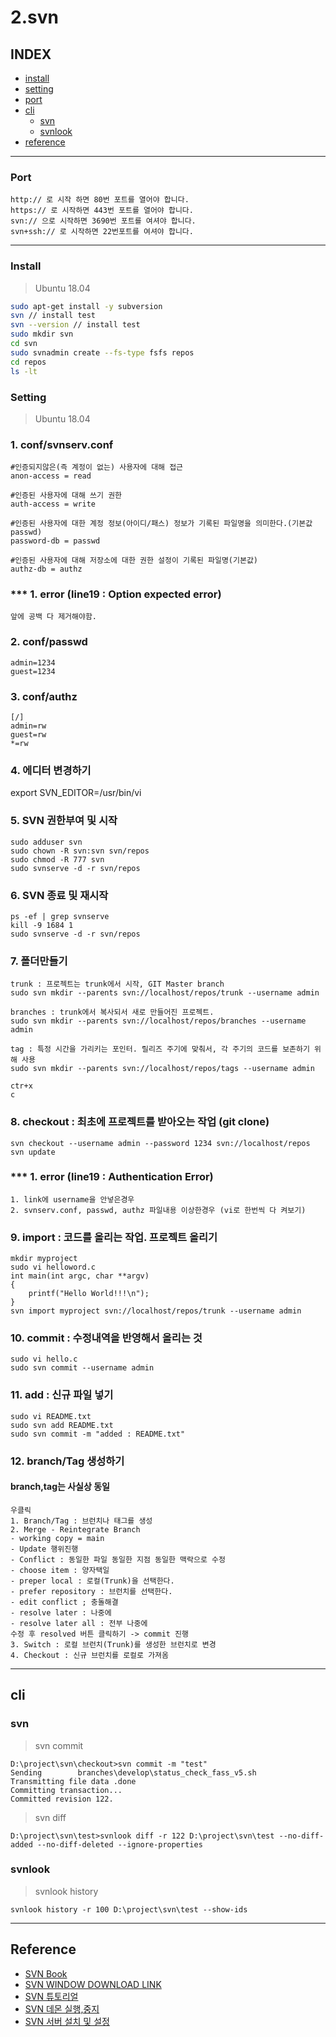 # 2.svn

## INDEX
- [install](#Install)
- [setting](#Setting)
- [port](#Port)
- [cli](#cli)
	- [svn](#svn)
	- [svnlook](#svnlook)
- [reference](#Reference)

---


### Port
```
http:// 로 시작 하면 80번 포트를 열어야 합니다.
https:// 로 시작하면 443번 포트를 열어야 합니다.
svn:// 으로 시작하면 3690번 포트를 여셔야 합니다.
svn+ssh:// 로 시작하면 22번포트를 여셔야 합니다.
```

---

### Install
> Ubuntu 18.04
```bash
sudo apt-get install -y subversion  
svn // install test  
svn --version // install test  
sudo mkdir svn  
cd svn  
sudo svnadmin create --fs-type fsfs repos  
cd repos  
ls -lt  
```

### Setting 
> Ubuntu 18.04
### 1. conf/svnserv.conf
```
#인증되지않은(즉 계정이 없는) 사용자에 대해 접근
anon-access = read

#인증된 사용자에 대해 쓰기 권한
auth-access = write

#인증된 사용자에 대한 계정 정보(아이디/패스) 정보가 기록된 파일명을 의미한다.(기본값 passwd)
password-db = passwd

#인증된 사용자에 대해 저장소에 대한 권한 설정이 기록된 파일명(기본값)
authz-db = authz
```
### *** 1. error (line19 : Option expected error)
```
앞에 공백 다 제거해야함.
```

### 2. conf/passwd
```
admin=1234
guest=1234
```

### 3. conf/authz
```
[/]
admin=rw
guest=rw
*=rw
```
### 4. 에디터 변경하기
export SVN_EDITOR=/usr/bin/vi  

### 5. SVN 권한부여 및 시작
```
sudo adduser svn
sudo chown -R svn:svn svn/repos
sudo chmod -R 777 svn
sudo svnserve -d -r svn/repos
```

### 6. SVN 종료 및 재시작
```
ps -ef | grep svnserve
kill -9 1684 1
sudo svnserve -d -r svn/repos
```

### 7. 폴더만들기
```
trunk : 프로젝트는 trunk에서 시작, GIT Master branch
sudo svn mkdir --parents svn://localhost/repos/trunk --username admin

branches : trunk에서 복사되서 새로 만들어진 프로젝트.
sudo svn mkdir --parents svn://localhost/repos/branches --username admin

tag : 특정 시간을 가리키는 포인터. 릴리즈 주기에 맞춰서, 각 주기의 코드를 보존하기 위해 사용
sudo svn mkdir --parents svn://localhost/repos/tags --username admin

ctr+x
c
```

### 8. checkout : 최초에 프로젝트를 받아오는 작업 (git clone)
```
svn checkout --username admin --password 1234 svn://localhost/repos
svn update
```

### *** 1. error (line19 : Authentication Error)
```
1. link에 username을 안넣은경우
2. svnserv.conf, passwd, authz 파일내용 이상한경우 (vi로 한번씩 다 켜보기)
```

### 9. import : 코드를 올리는 작업. 프로젝트 올리기
```
mkdir myproject
sudo vi helloword.c
int main(int argc, char **argv)
{
	printf("Hello World!!!\n");
}
svn import myproject svn://localhost/repos/trunk --username admin
```
### 10. commit : 수정내역을 반영해서 올리는 것
```
sudo vi hello.c
sudo svn commit --username admin
```

### 11. add : 신규 파일 넣기
```
sudo vi README.txt
sudo svn add README.txt 
sudo svn commit -m "added : README.txt"
```

### 12. branch/Tag 생성하기
#### branch,tag는 사실상 동일
```
우클릭
1. Branch/Tag : 브런치나 태그를 생성
2. Merge - Reintegrate Branch
- working copy = main
- Update 행위진행
- Conflict : 동일한 파일 동일한 지점 동일한 맥락으로 수정
- choose item : 양자택일
- preper local : 로컬(Trunk)을 선택한다.
- prefer repository : 브런치를 선택한다.
- edit conflict ; 충돌해결
- resolve later : 나중에
- resolve later all : 전부 나중에
수정 후 resolved 버튼 클릭하기 -> commit 진행
3. Switch : 로컬 브런치(Trunk)를 생성한 브런치로 변경
4. Checkout : 신규 브런치를 로컬로 가져옴
```
---

## cli
### svn
> svn commit
```
D:\project\svn\checkout>svn commit -m "test"
Sending        branches\develop\status_check_fass_v5.sh
Transmitting file data .done
Committing transaction...
Committed revision 122.
```

> svn diff
```
D:\project\svn\test>svnlook diff -r 122 D:\project\svn\test --no-diff-added --no-diff-deleted --ignore-properties
```

### svnlook
> svnlook history
```
svnlook history -r 100 D:\project\svn\test --show-ids
```

---

## Reference
- [SVN Book](http://svnbook.red-bean.com/)
- [SVN WINDOW DOWNLOAD LINK](https://sourceforge.net/projects/win32svn/)
- [SVN 튜토리얼](https://www.joinc.co.kr/w/Site/SVN/Tutorial )
- [SVN 데몬 실행,중지](https://zetawiki.com/wiki/Svnserve_%EC%8B%9C%EC%9E%91/%EC%A4%91%EC%A7%80)
- [SVN 서버 설치 및 설정](https://zetawiki.com/wiki/CentOS_%EC%84%9C%EB%B8%8C%EB%B2%84%EC%A0%84_%EC%84%9C%EB%B2%84_%EC%84%A4%EC%B9%98_%EB%B0%8F_%EC%84%A4%EC%A0%95_(svn))
